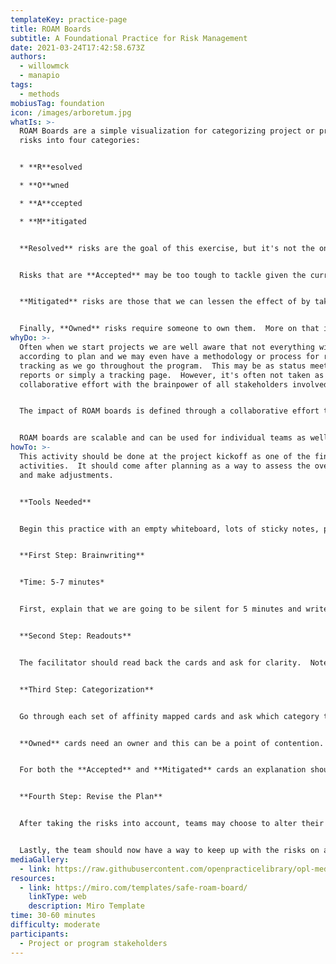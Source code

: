 ```yaml
---
templateKey: practice-page
title: ROAM Boards
subtitle: A Foundational Practice for Risk Management
date: 2021-03-24T17:42:58.673Z
authors:
  - willowmck
  - manapio
tags:
  - methods
mobiusTag: foundation
icon: /images/arboretum.jpg
whatIs: >-
  ROAM Boards are a simple visualization for categorizing project or program
  risks into four categories:


  * **R**esolved

  * **O**wned

  * **A**ccepted

  * **M**itigated


  **Resolved** risks are the goal of this exercise, but it's not the only end state categorization that is useful.  


  Risks that are **Accepted** may be too tough to tackle given the current state of the project or given the resources that we have available.  It may also be a shortcoming of a technical aspect of the project that will be resolved in the future via an upgrade to a certain product in use.


  **Mitigated** risks are those that we can lessen the effect of by taking some action.  Note that categorization of risks as mitigated means that we have already taken that action.


  Finally, **Owned** risks require someone to own them.  More on that in *How to do ROAM Boards*.
whyDo: >-
  Often when we start projects we are well aware that not everything will go
  according to plan and we may even have a methodology or process for risk
  tracking as we go throughout the program.  This may be as status meetings, bug
  reports or simply a tracking page.  However, it's often not taken as a
  collaborative effort with the brainpower of all stakeholders involved.  


  The impact of ROAM boards is defined through a collaborative effort throughout the lifetime of the program.  This encourages those involved to think creatively about how not only to solve or mitigate those problems, but also creates a sense of shared responsibility needed to uncover the hard problems that may end up being roadblocks to program success.


  ROAM boards are scalable and can be used for individual teams as well as large programs of work.
howTo: >-
  This activity should be done at the project kickoff as one of the final
  activities.  It should come after planning as a way to assess the overall plan
  and make adjustments.


  **Tools Needed**


  Begin this practice with an empty whiteboard, lots of sticky notes, pens or markers and a timer.  


  **First Step: Brainwriting**


  *Time: 5-7 minutes*


  First, explain that we are going to be silent for 5 minutes and write down any risks you see to the plan no matter how insignificant.  Once the timer goes off, please bring your stickies to the board.


  **Second Step: Readouts**


  The facilitator should read back the cards and ask for clarity.  Note that time management is key as you should guard for any discussions that take a deep dive into problem solving.  Remind the team that we are not trying to solve these problems, only to clarify what is stated on the card.  Use affinity mapping to place related cards together or eliminate duplicates base on the team's feedback.


  **Third Step: Categorization**


  Go through each set of affinity mapped cards and ask which category they should land in.  At the outset of the project there should not be any cards in the **Resolved** category.  


  **Owned** cards need an owner and this can be a point of contention.  Make sure that the team knows that putting your name on the card does not mean you have to solve it, it just means you own the conversation going forward and tracking progress.  A single owner is preferred to limit the chance that no one keeps track of the work.


  For both the **Accepted** and **Mitigated** cards an explanation should be recorded of the reason this risk is being accepted at this time or how it is being mitigated.  This should then be transferred to some project board or website that is a visible reminder of the decisions made.


  **Fourth Step: Revise the Plan**


  After taking the risks into account, teams may choose to alter their plan to move forward some work for investigation into possible solutions or may choose to remove or delay work that is in the **Accepted** category.  


  Lastly, the team should now have a way to keep up with the risks on a weekly or bi-weekly cadence.  This could be done during sprint planning or backlog refinement or even during scrum of scrums if the team is large enough.
mediaGallery:
  - link: https://raw.githubusercontent.com/openpracticelibrary/opl-media/master/ROAM_Analysis.png?raw=true
resources:
  - link: https://miro.com/templates/safe-roam-board/
    linkType: web
    description: Miro Template
time: 30-60 minutes
difficulty: moderate
participants:
  - Project or program stakeholders
---
```

